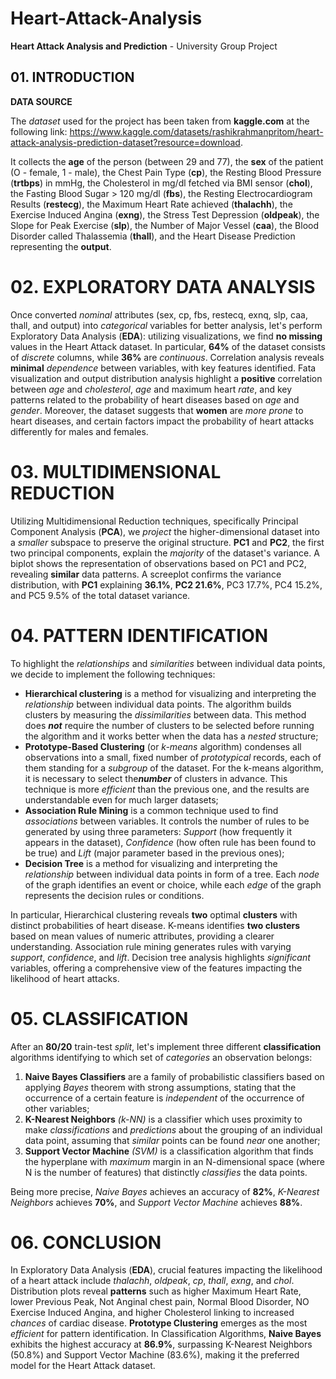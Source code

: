# Heart-Attack-Analysis
**Heart Attack Analysis and Prediction** - University Group Project

## 01. INTRODUCTION
**DATA SOURCE**

The *dataset* used for the project has been taken from **kaggle.com** at the following link: 
<https://www.kaggle.com/datasets/rashikrahmanpritom/heart-attack-analysis-prediction-dataset?resource=download>.

It collects the **age** of the person (between 29 and 77), the **sex** of the patient (O - female, 1 - male), the Chest Pain Type (**cp**), the Resting Blood Pressure (**trtbps**) in mmHg, the Cholesterol in mg/dl fetched via BMI sensor (**chol**), the Fasting Blood Sugar > 120 mg/dl (**fbs**), the Resting Electrocardiogram Results (**restecg**), the Maximum Heart Rate achieved (**thalachh**), the Exercise Induced Angina (**exng**), the Stress Test Depression (**oldpeak**), the Slope for Peak Exercise (**slp**), the Number of Major Vessel (**caa**), the Blood Disorder called Thalassemia (**thall**), and the Heart Disease Prediction representing the **output**. 

# 02. EXPLORATORY DATA ANALYSIS
Once converted *nominal* attributes (sex, cp, fbs, restecq, exnq, slp, caa, thall, and output) into *categorical* variables for better analysis, let's perform Exploratory Data Analysis (**EDA**): utilizing visualizations, we find **no missing** values in the Heart Attack dataset. In particular, **64%** of the dataset consists of *discrete* columns, while **36%** are *continuous*. Correlation analysis reveals **minimal** *dependence* between variables, with key features identified. Fata visualization and output distribution analysis highlight a **positive** correlation between *age* and *cholesterol*, *age* and maximum heart *rate*, and key patterns related to the probability of heart diseases based on *age* and *gender*. Moreover, the dataset suggests that **women** are *more prone* to heart diseases, and certain factors impact the probability of heart attacks differently for males and females.

# 03. MULTIDIMENSIONAL REDUCTION
Utilizing Multidimensional Reduction techniques, specifically Principal Component Analysis (**PCA**), we *project* the higher-dimensional dataset into a *smaller* subspace to preserve the original structure. **PC1** and **PC2**, the first two principal components, explain the *majority* of the dataset's variance. A biplot shows the representation of observations based on PC1 and PC2, revealing **similar** data patterns. A screeplot confirms the variance distribution, with **PC1** explaining **36.1%**, **PC2 21.6%**, PC3 17.7%, PC4 15.2%, and PC5 9.5% of the total dataset variance.

# 04. PATTERN IDENTIFICATION
To highlight the *relationships* and *similarities* between individual data points, we decide to implement the following techniques:
* **Hierarchical clustering** is a method for visualizing and interpreting the *relationship* between individual data points. The algorithm builds clusters by measuring the *dissimilarities* between data. This method does ***not*** require the number of clusters to be selected before running the algorithm and it works better when the data has a *nested* structure;
* **Prototype-Based Clustering** (or *k-means* algorithm) condenses all observations into a small, fixed number of *prototypical* records, each of them standing for a *subgroup* of the dataset. For the k-means algorithm, it is necessary to select the***number*** of clusters in advance. This technique is more *efficient* than the previous one, and the results are understandable even for much larger datasets;
* **Association Rule Mining** is a common technique used to find *associations* between variables. It controls the number of rules to be generated by using three parameters: *Support* (how frequently it appears in the dataset), *Confidence* (how often rule has been found to be true) and *Lift* (major parameter based in the previous ones);
* **Decision Tree** is a method for visualizing and interpreting the *relationship* between individual data points in form of a tree. Each *node* of the graph identifies an event or choice, while each *edge* of the graph represents the decision rules or conditions.

In particular, Hierarchical clustering reveals **two** optimal **clusters** with distinct probabilities of heart disease. K-means identifies **two clusters** based on mean values of numeric attributes, providing a clearer understanding. Association rule mining generates rules with varying *support*, *confidence*, and *lift*. Decision tree analysis highlights *significant* variables, offering a comprehensive view of the features impacting the likelihood of heart attacks.

# 05. CLASSIFICATION 
After an **80/20** train-test *split*, let's implement three different **classification** algorithms identifying to which set of *categories* an observation belongs:
1. **Naive Bayes Classifiers** are a family of probabilistic classifiers based on applying *Bayes* theorem with strong assumptions, stating that the occurrence of a certain feature is *independent* of the occurrence of other variables;
2. **K-Nearest Neighbors** *(k-NN)* is a classifier which uses proximity to make *classifications* and *predictions* about the grouping of an individual data point, assuming that *similar* points can be found *near* one another;
3. **Support Vector Machine** *(SVM)* is a classification algorithm that finds the hyperplane with *maximum* margin in an N-dimensional space (where N is the number of features) that distinctly *classifies* the data points.

Being more precise, *Naive Bayes* achieves an accuracy of **82%**, *K-Nearest Neighbors* achieves **70%**, and *Support Vector Machine* achieves **88%**.

# 06. CONCLUSION
In Exploratory Data Analysis (**EDA**), crucial features impacting the likelihood of a heart attack include *thalachh*, *oldpeak*, *cp*, *thall*, *exng*, and *chol*. Distribution plots reveal **patterns** such as higher Maximum Heart Rate, lower Previous Peak, Not Anginal chest pain, Normal Blood Disorder, NO Exercise Induced Angina, and higher Cholesterol linking to increased *chances* of cardiac disease. **Prototype Clustering** emerges as the most *efficient* for pattern identification. In Classification Algorithms, **Naive Bayes** exhibits the highest accuracy at **86.9%**, surpassing K-Nearest Neighbors (50.8%) and Support Vector Machine (83.6%), making it the preferred model for the Heart Attack dataset.
